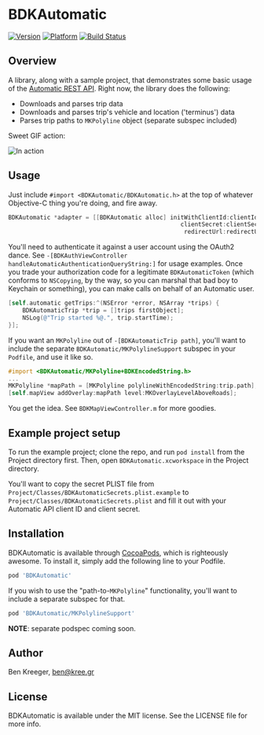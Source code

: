 # BDKAutomatic

[![Version](http://cocoapod-badges.herokuapp.com/v/BDKAutomatic/badge.png)](http://cocoadocs.org/docsets/BDKAutomatic)
[![Platform](http://cocoapod-badges.herokuapp.com/p/BDKAutomatic/badge.png)](http://cocoadocs.org/docsets/BDKAutomatic)
[![Build Status](https://travis-ci.org/kreeger/BDKAutomatic.png?branch=master)](https://travis-ci.org/kreeger/BDKAutomatic)

## Overview

A library, along with a sample project, that demonstrates some basic usage of the [Automatic REST API][rest]. Right now, the library does the following:

- Downloads and parses trip data
- Downloads and parses trip's vehicle and location ('terminus') data
- Parses trip paths to `MKPolyline` object (separate subspec included)

Sweet GIF action:

![In action](https://raw.github.com/kreeger/BDKAutomatic/master/Project/BDKAutomaticDemo.gif)

## Usage

Just include `#import <BDKAutomatic/BDKAutomatic.h>` at the top of whatever Objective-C thing you're doing, and fire away.

``` objective-c
BDKAutomatic *adapter = [[BDKAutomatic alloc] initWithClientId:clientId
                                                 clientSecret:clientSecret
                                                  redirectUrl:redirectUrl];
```

You'll need to authenticate it against a user account using the OAuth2 dance. See `-[BDKAuthViewController handleAutomaticAuthenticationQueryString:]` for usage examples. Once you trade your authorization code for a legitimate `BDKAutomaticToken` (which conforms to `NSCopying`, by the way, so you can marshal that bad boy to Keychain or something), you can make calls on behalf of an Automatic user.

``` objective-c
[self.automatic getTrips:^(NSError *error, NSArray *trips) {
    BDKAutomaticTrip *trip = []trips firstObject];
    NSLog(@"Trip started %@.", trip.startTime);
}];
```

If you want an `MKPolyline` out of `-[BDKAutomaticTrip path]`, you'll want to include the separate `BDKAutomatic/MKPolylineSupport` subspec in your `Podfile`, and use it like so.

``` objective-c
#import <BDKAutomatic/MKPolyline+BDKEncodedString.h>
...
MKPolyline *mapPath = [MKPolyline polylineWithEncodedString:trip.path];
[self.mapView addOverlay:mapPath level:MKOverlayLevelAboveRoads];
```

You get the idea. See `BDKMapViewController.m` for more goodies.

## Example project setup

To run the example project; clone the repo, and run `pod install` from the Project directory first. Then, open `BDKAutomatic.xcworkspace` in the Project directory.

You'll want to copy the secret PLIST file from `Project/Classes/BDKAutomaticSecrets.plist.example` to `Project/Classes/BDKAutomaticSecrets.plist` and fill it out with your Automatic API client ID and client secret.

## Installation

BDKAutomatic is available through [CocoaPods](http://cocoapods.org), which is righteously awesome. To install it, simply add the following line to your Podfile.

``` ruby
pod 'BDKAutomatic'
```

If you wish to use the "path-to-`MKPolyline`" functionality, you'll want to include a separate subspec for that.

``` ruby
pod 'BDKAutomatic/MKPolylineSupport'
```

**NOTE**: separate podspec coming soon.

## Author

Ben Kreeger, ben@kree.gr

## License

BDKAutomatic is available under the MIT license. See the LICENSE file for more info.

[rest]:    https://www.automatic.com/developer/
